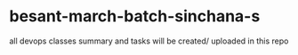 # besant-march-batch-sinchana-s
all devops classes summary and tasks will be created/ uploaded in this repo 
